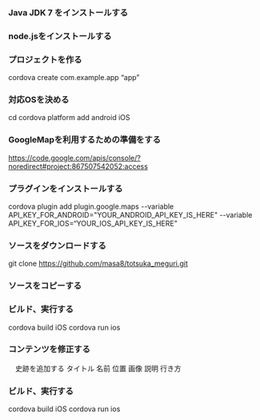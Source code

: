 
### Java JDK 7 をインストールする

### node.jsをインストールする

### プロジェクトを作る
 cordova create <App Name>  com.example.app “app”

### 対応OSを決める
 cd <App Name>
 cordova platform add android iOS
### GoogleMapを利用するための準備をする
 https://code.google.com/apis/console/?noredirect#project:867507542052:access
 
### プラグインをインストールする
 cordova plugin add plugin.google.maps --variable API_KEY_FOR_ANDROID="YOUR_ANDROID_API_KEY_IS_HERE" --variable API_KEY_FOR_IOS=“YOUR_IOS_API_KEY_IS_HERE”

### ソースをダウンロードする
 git clone https://github.com/masa8/totsuka_meguri.git

### ソースをコピーする

### ビルド、実行する
 cordova build iOS
 cordova run ios

### コンテンツを修正する
　史跡を追加する
タイトル
名前
位置
画像
説明
行き方

### ビルド、実行する
cordova build iOS
cordova run ios

